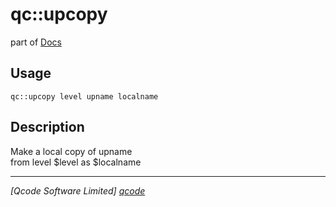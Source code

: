 qc::upcopy
==========

part of [Docs](.)

Usage
-----
`qc::upcopy level upname localname`

Description
-----------
Make a local copy of upname<br/>from level $level as $localname

----------------------------------
*[Qcode Software Limited] [qcode]*

[qcode]: www.qcode.co.uk "Qcode Software"